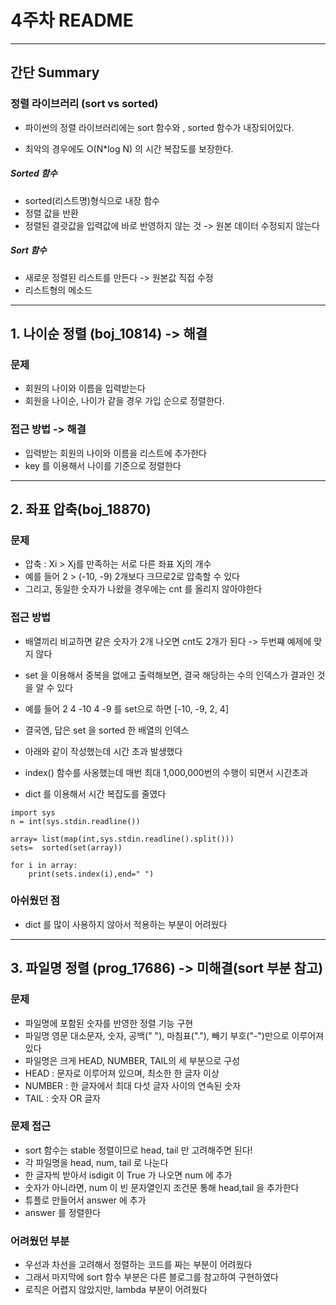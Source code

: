 # 4주차 README
---
## 간단 Summary

### 정렬 라이브러리 (sort vs sorted)

- 파이썬의 정렬 라이브러리에는 sort 함수와 , sorted 함수가 내장되어있다. 

- 최악의 경우에도 O(N*log N) 의 시간 복잡도를 보장한다.

##### Sorted 함수

- sorted(리스트명)형식으로 내장 함수
- 정렬 값을 반환
- 정렬된 결괏값을 입력값에 바로 반영하지 않는 것 -> 원본 데이터 수정되지 않는다

##### Sort 함수
- 새로운 정렬된 리스트를 만든다 -> 원본값 직접 수정
- 리스트형의 메소드

---

## 1. 나이순 정렬 (boj_10814) -> 해결

### 문제
- 회원의 나이와 이름을 입력받는다
- 회원을 나이순, 나이가 같을 경우 가입 순으로 정렬한다.

### 접근 방법 -> 해결
- 입력받는 회원의 나이와 이름을 리스트에 추가한다
- key 를 이용해서 나이를 기준으로 정렬한다

--- 

## 2. 좌표 압축(boj_18870) 

### 문제
- 압축 : Xi > Xj를 만족하는 서로 다른 좌표 Xj의 개수
- 예를 들어 2 > (-10, -9) 2개보다 크므로2로 압축할 수 있다
- 그리고, 동일한 숫자가 나왔을 경우에는 cnt 를 올리지 않아야한다

### 접근 방법 
- 배열끼리 비교하면 같은 숫자가 2개 나오면 cnt도 2개가 된다 -> 두번쨰 예제에 맞지 않다
- set 을 이용해서 중복을 없애고 출력해보면, 결국 해당하는 수의 인덱스가 결과인 것을 알 수 있다
- 예를 들어 2 4 -10 4 -9 를 set으로 하면 [-10, -9, 2, 4]
- 결국엔, 답은 set 을 sorted 한 배열의 인덱스


- 아래와 같이 작성했는데 시간 초과 발생했다
- index() 함수를 사옹했는데 매번 최대 1,000,000번의 수행이 되면서 시간초과
- dict 를 이용해서 시간 복잡도를 줄였다

```
import sys
n = int(sys.stdin.readline())

array= list(map(int,sys.stdin.readline().split()))
sets=  sorted(set(array))

for i in array:  
    print(sets.index(i),end=" ")

```

### 아쉬웠던 점 
- dict 를 많이 사용하지 않아서 적용하는 부분이 어려웠다

---

## 3. 파일명 정렬 (prog_17686) -> 미해결(sort 부분 참고)

### 문제
- 파일명에 포함된 숫자를 반영한 정렬 기능 구현
- 파일명 영문 대소문자, 숫자, 공백(" "), 마침표("."), 빼기 부호("-")만으로 이루어져 있다
- 파일명은 크게 HEAD, NUMBER, TAIL의 세 부분으로 구성
- HEAD : 문자로 이루어져 있으며, 최소한 한 글자 이상
- NUMBER :  한 글자에서 최대 다섯 글자 사이의 연속된 숫자
- TAIL : 숫자 OR 글자

### 문제 접근
- sort 함수는 stable 정렬이므로 head, tail 만 고려해주면 된다!
- 각 파일명을 head, num, tail 로 나눈다
- 한 글자씩 받아서 isdigit 이 True 가 나오면 num 에 추가
- 숫자가 아니라면, num 이 빈 문자열인지 조건문 통해 head,tail 을 추가한다
- 튜플로 만들어서 answer 에 추가
- answer 를 정렬한다

### 어려웠던 부분 
- 우선과 차선을 고려해서 정렬하는 코드를 짜는 부분이 어려웠다
- 그래서 마지막에 sort 함수 부분은 다른 블로그를 참고하여 구현하였다
- 로직은 어렵지 않았지만, lambda 부분이 어려웠다




